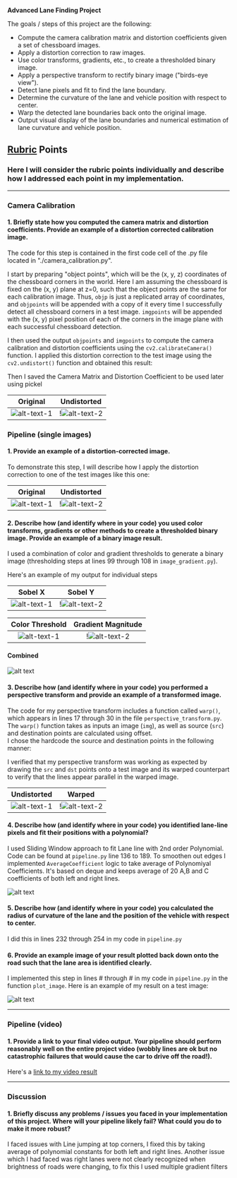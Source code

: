 
**Advanced Lane Finding Project**

The goals / steps of this project are the following:

* Compute the camera calibration matrix and distortion coefficients given a set of chessboard images.
* Apply a distortion correction to raw images.
* Use color transforms, gradients, etc., to create a thresholded binary image.
* Apply a perspective transform to rectify binary image ("birds-eye view").
* Detect lane pixels and fit to find the lane boundary.
* Determine the curvature of the lane and vehicle position with respect to center.
* Warp the detected lane boundaries back onto the original image.
* Output visual display of the lane boundaries and numerical estimation of lane curvature and vehicle position.

[//]: # (Image References)

[image1]: ./camera_cal/calibration1.jpg "Original"
[image2]: ./output_images/undist_calibration1.jpg "Undistorted"
[image3]: ./test_images/test5.jpg "Road Original"
[image4]: ./output_images/undist_test5.jpg "Road Transformed"
[image5]: ./output_images/test5_sobel_x.jpg "Sobel X"
[image6]: ./output_images/test5_sobel_y.jpg "Sobel Y"
[image7]: ./output_images/test5_color_thresholds.jpg "Color Threshold"
[image8]: ./output_images/test5_gradient_magnitude.jpg "Gradient Magnitude"
[image9]: ./output_images/test5_combined_thresholds.jpg "Color Threshold"
[image10]: ./output_images/straight_lines1_undistort.jpg "Undistorted"  
[image11]: ./output_images/straight_lines1_warped.jpg "Warped"
[image12]: ./output_images/test5_final.jpg "Lane Lines"

[video11]: ./project_video_output.mp4 "Video"

## [Rubric](https://review.udacity.com/#!/rubrics/571/view) Points

### Here I will consider the rubric points individually and describe how I addressed each point in my implementation.  

---


### Camera Calibration

#### 1. Briefly state how you computed the camera matrix and distortion coefficients. Provide an example of a distortion corrected calibration image.

The code for this step is contained in the first code cell of the .py file located in "./camera_calibration.py".  

I start by preparing "object points", which will be the (x, y, z) coordinates of the chessboard corners in the world. Here I am assuming the chessboard is fixed on the (x, y) plane at z=0, such that the object points are the same for each calibration image.  Thus, `objp` is just a replicated array of coordinates, and `objpoints` will be appended with a copy of it every time I successfully detect all chessboard corners in a test image.  `imgpoints` will be appended with the (x, y) pixel position of each of the corners in the image plane with each successful chessboard detection.  

I then used the output `objpoints` and `imgpoints` to compute the camera calibration and distortion coefficients using the `cv2.calibrateCamera()` function.  I applied this distortion correction to the test image using the `cv2.undistort()` function and obtained this result:

Then I saved the Camera Matrix and Distortion Coefficient to be used later using pickel


Original             |  Undistorted
:-------------------------:|:-------------------------:
![alt-text-1][image1]  |  !![alt-text-2][image2]



### Pipeline (single images)

#### 1. Provide an example of a distortion-corrected image.

To demonstrate this step, I will describe how I apply the distortion correction to one of the test images like this one:


Original             |  Undistorted
:-------------------------:|:-------------------------:
![alt-text-1][image3]  |  !![alt-text-2][image4]


#### 2. Describe how (and identify where in your code) you used color transforms, gradients or other methods to create a thresholded binary image.  Provide an example of a binary image result.

I used a combination of color and gradient thresholds to generate a binary image (thresholding steps at lines 99 through 108 in `image_gradient.py`).  

Here's an example of my output for individual steps 

Sobel X                    |  Sobel Y
:-------------------------:|:-------------------------:
![alt-text-1][image5]  |  !![alt-text-2][image6]


Color Threshold            |  Gradient Magnitude
:-------------------------:|:-------------------------:
![alt-text-1][image7]  |  !![alt-text-2][image8]



#### Combined
![alt text][image9]


#### 3. Describe how (and identify where in your code) you performed a perspective transform and provide an example of a transformed image.

The code for my perspective transform includes a function called `warp()`, which appears in lines 17 through 30 in the file `perspective_transform.py`.  
The `warp()` function takes as inputs an image (`img`), as well as source (`src`) and destination points are calculated using offset.  
I chose the hardcode the source and destination points in the following manner:

I verified that my perspective transform was working as expected by drawing the `src` and `dst` points onto a test image and its warped counterpart to verify that the lines appear parallel in the warped image.


Undistorted                 |  Warped
:-------------------------:|:-------------------------:
![alt-text-1][image10]  |  !![alt-text-2][image11]


#### 4. Describe how (and identify where in your code) you identified lane-line pixels and fit their positions with a polynomial?

I used Sliding Window approach to fit Lane line with 2nd order Polynomial. Code can be found at `pipeline.py` line 136 to 189.
To smoothen out edges I implemented `AverageCoefficient` logic to take average of Polynomiyal Coefficients. It's based on deque and keeps average of 20 A,B and C coefficients of
both left and right lines.

![alt text][image12]

#### 5. Describe how (and identify where in your code) you calculated the radius of curvature of the lane and the position of the vehicle with respect to center.

I did this in lines 232 through 254 in my code in `pipeline.py`

#### 6. Provide an example image of your result plotted back down onto the road such that the lane area is identified clearly.

I implemented this step in lines # through # in my code in `pipeline.py` in the function `plot_image`.  Here is an example of my result on a test image:

![alt text][image12]

---

### Pipeline (video)

#### 1. Provide a link to your final video output.  Your pipeline should perform reasonably well on the entire project video (wobbly lines are ok but no catastrophic failures that would cause the car to drive off the road!).

Here's a [link to my video result](./project_video_output.mp4)

---

### Discussion

#### 1. Briefly discuss any problems / issues you faced in your implementation of this project.  Where will your pipeline likely fail?  What could you do to make it more robust?

I faced issues with Line jumping at top corners, I fixed this by taking average of polynomial constants for both left and right lines. 
Another issue which I had faced was right lanes were not clearly recognized when brightness of roads were changing, to fix this I used multiple gradient filters  